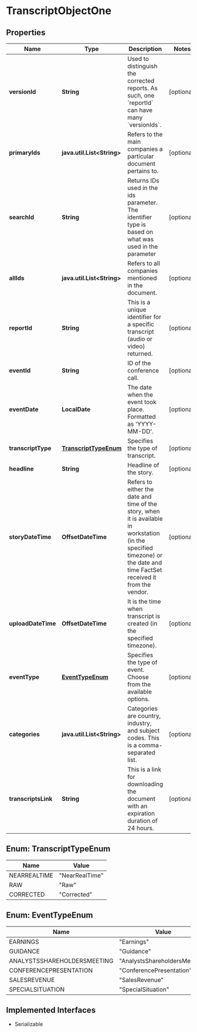 

# TranscriptObjectOne


## Properties

Name | Type | Description | Notes
------------ | ------------- | ------------- | -------------
**versionId** | **String** | Used to distinguish the corrected reports. As such, one &#x60;reportId&#x60; can have many &#x60;versionIds&#x60;. |  [optional]
**primaryIds** | **java.util.List&lt;String&gt;** | Refers to the main companies a particular document pertains to. |  [optional]
**searchId** | **String** | Returns IDs used in the ids parameter. The identifier type is based on what was used in the parameter |  [optional]
**allIds** | **java.util.List&lt;String&gt;** | Refers to all companies mentioned in the document.  |  [optional]
**reportId** | **String** | This is a unique identifier for a specific transcript (audio or video) returned. |  [optional]
**eventId** | **String** | ID of the conference call. |  [optional]
**eventDate** | **LocalDate** | The date when the event took place. Formatted as &#39;YYYY-MM-DD&#39;. |  [optional]
**transcriptType** | [**TranscriptTypeEnum**](#TranscriptTypeEnum) | Specifies the type of transcript.   |  [optional]
**headline** | **String** | Headline of the story. |  [optional]
**storyDateTime** | **OffsetDateTime** | Refers to either the date and time of the story, when it is available in workstation (in the specified timezone) or the date and time FactSet received it from the vendor. |  [optional]
**uploadDateTime** | **OffsetDateTime** | It is the time when transcript is created (in the specified timezone). |  [optional]
**eventType** | [**EventTypeEnum**](#EventTypeEnum) | Specifies the type of event. Choose from the available options.  |  [optional]
**categories** | **java.util.List&lt;String&gt;** | Categories are country, industry, and subject codes. This is a comma-separated list. |  [optional]
**transcriptsLink** | **String** | This is a link for downloading the document with an expiration duration of 24 hours. |  [optional]



## Enum: TranscriptTypeEnum

Name | Value
---- | -----
NEARREALTIME | &quot;NearRealTime&quot;
RAW | &quot;Raw&quot;
CORRECTED | &quot;Corrected&quot;



## Enum: EventTypeEnum

Name | Value
---- | -----
EARNINGS | &quot;Earnings&quot;
GUIDANCE | &quot;Guidance&quot;
ANALYSTSSHAREHOLDERSMEETING | &quot;AnalystsShareholdersMeeting&quot;
CONFERENCEPRESENTATION | &quot;ConferencePresentation&quot;
SALESREVENUE | &quot;SalesRevenue&quot;
SPECIALSITUATION | &quot;SpecialSituation&quot;


## Implemented Interfaces

* Serializable


